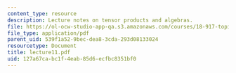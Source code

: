 ```yaml
---
content_type: resource
description: Lecture notes on tensor products and algebras.
file: https://ol-ocw-studio-app-qa.s3.amazonaws.com/courses/18-917-topics-in-algebraic-topology-the-sullivan-conjecture-fall-2007/127a67cabc1f4eab85d6ecfbc8351bf0_lecture11.pdf
file_type: application/pdf
parent_uid: 539f1a52-9bec-dea8-3cda-293d08133024
resourcetype: Document
title: lecture11.pdf
uid: 127a67ca-bc1f-4eab-85d6-ecfbc8351bf0
---
```

